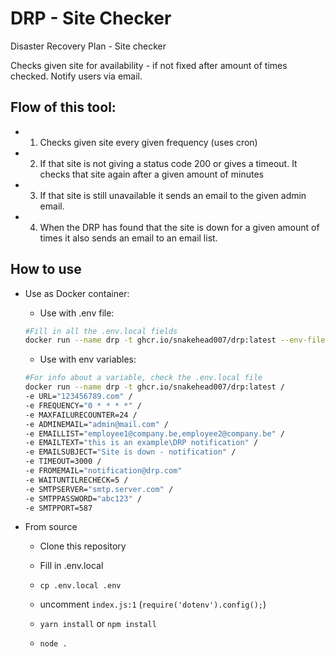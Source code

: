 # DRP - Site Checker
Disaster Recovery Plan - Site checker

Checks given site for availability - if not fixed after amount of times checked. Notify users via email.

## Flow of this tool:

- 1) Checks given site every given frequency (uses cron)
- 2) If that site is not giving a status code 200 or gives a timeout. 
     It checks that site again after a given amount of minutes
- 3) If that site is still unavailable it sends an email to the given admin email.
- 4) When the DRP has found that the site is down for a given amount of times it also sends an email to an email list.

## How to use

- Use as Docker container:
    - Use with .env file:

    ```bash
    #Fill in all the .env.local fields
    docker run --name drp -t ghcr.io/snakehead007/drp:latest --env-file ./.env.local
    ```
    - Use with env variables:
    ```bash
    #For info about a variable, check the .env.local file
    docker run --name drp -t ghcr.io/snakehead007/drp:latest /
    -e URL="123456789.com" /
    -e FREQUENCY="0 * * * *" /
    -e MAXFAILURECOUNTER=24 /
    -e ADMINEMAIL="admin@mail.com" /
    -e EMAILLIST="employee1@company.be,employee2@company.be" /
    -e EMAILTEXT="this is an example\DRP notification" /
    -e EMAILSUBJECT="Site is down - notification" /
    -e TIMEOUT=3000 /
    -e FROMEMAIL="notification@drp.com"
    -e WAITUNTILRECHECK=5 /
    -e SMTPSERVER="smtp.server.com" /
    -e SMTPPASSWORD="abc123" /
    -e SMTPPORT=587
    ```

- From source
    - Clone this repository

    - Fill in .env.local

    - `cp .env.local .env`

    - uncomment `index.js:1` (`require('dotenv').config();`)

    - `yarn install` or `npm install`

    - `node .`
